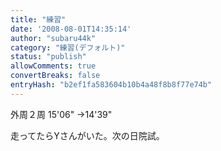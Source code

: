 ```yaml
---
title: "練習"
date: '2008-08-01T14:35:14'
author: "subaru44k"
category: "練習(デフォルト)"
status: "publish"
allowComments: true
convertBreaks: false
entryHash: "b2ef1fa583604b10b4a48f8b8f77e74b"
---
```

外周２周
15'06"
→14'39"

走ってたらYさんがいた。次の日院試。
